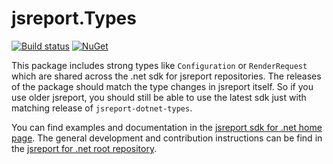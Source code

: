 # jsreport.Types
[![Build status](https://ci.appveyor.com/api/projects/status/sx90dahobt3dhr2f?svg=true)](https://ci.appveyor.com/project/pofider/jsreport-dotnet-types)
[![NuGet](https://img.shields.io/nuget/v/jsreport.Types.svg)](https://nuget.org/packages/jsreport.Types)

This package includes strong types like `Configuration` or `RenderRequest` which are shared across the .net sdk for jsreport repositories. The releases of the package should match the type changes in jsreport itself. So if you use older jsreport, you should still be able to use the latest sdk just with matching release of `jsreport-dotnet-types`.

You can find examples and documentation in the [jsreport sdk for .net home page](https://jsreport.net/learn/dotnet).
The general development and contribution instructions can be find in the [jsreport for .net  root repository](https://github.com/jsreport/jsreport-dotnet).
